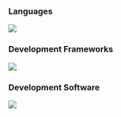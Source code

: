 <h3>Languages</h3>
<p float="left">
<!-- <img height="32" width="32" src="https://cdn.simpleicons.org/c" title="C"/> <img height="32" width="32" src="https://cdn.simpleicons.org/c++" title="C++" /> <img height="32" width="32" src="https://img.icons8.com/?size=100&id=3852&format=png&color=4cd459" title="C#"/> <img title="XAML" height="32" width="32" src="https://img.icons8.com/?size=100&id=4882&format=png&color=4cd459">  <img height="32" width="32" src="https://cdn.simpleicons.org/css3" title="css3" /> <img height="32" width="32" src="https://cdn.simpleicons.org/html5" title="HTML5" /> <img height="32" width="32" src="https://cdn.simpleicons.org/python" title="python"/> <img height="32" width="32" src="https://cdn.simpleicons.org/dart" title="Dart"/> <img height="32" width="32" src="https://cdn.simpleicons.org/javascript" title="JavaScript" /> <img height="32" width="32" src="https://cdn.simpleicons.org/typescript" title="TypeScript" /> <img height="32" width="32" src="https://cdn.simpleicons.org/json/grey" title="JSON"/> <img height="32" width="32" src="https://cdn.simpleicons.org/lua" title="Lua"/> <img src="https://cdn.jsdelivr.net/npm/programming-languages-logos/src/java/java.png" height="32" title="Java"/> <img height="32" width="32" src="https://cdn.simpleicons.org/cucumber" title="cucumber"/> -->
<img src="https://skillicons.dev/icons?i=regex,c,cpp,cs,css,html,htmx,md,python,dart,js,ts,lua,java,gherkin,bash" />
</p>
<h3>Development Frameworks</h3>
<p float="left"> 
<!-- <img height="32" width="32" src="https://img.icons8.com/?size=100&id=TuXN3JNUBGOT&format=png&color=000000" title="Windows"/> <img height="32" width="32" src="https://cdn.simpleicons.org/ubuntu" title="Ubuntu"/> <img height="32" width="32" src="https://cdn.simpleicons.org/virtualbox" title="VirtualBox"/> <img height="32" width="32" src="https://cdn.simpleicons.org/docker" title="Docker"/> <img height="32" width="32" src="https://cdn.simpleicons.org/bootstrap" title="Bootstrap"/> <img title="XAML" height="32" src="https://img.icons8.com/?size=100&id=3764&format=png&color=4cd459">  <img height="32" width="32" src="https://cdn.simpleicons.org/postgresql" title="PostgreSQL"/> <img height="32" width="32" src="https://cdn.simpleicons.org/apache" title="Apache"/> <img height="32" width="32" src="https://cdn.simpleicons.org/.net" title=".NET"/> <img height="32" width="32" src="https://cdn.simpleicons.org/flutter" title="Flutter" /> <img height="32" width="32" src="./odoo_mainpage.png" title="odoo"/> <img height="32" width="32" src="https://cdn.simpleicons.org/react" title="React"/> <img height="32" width="32" src="https://cdn.simpleicons.org/vite" title="Vite"/> <img height="32" width="32" src="https://cdn.simpleicons.org/jest" title="Jest"/> <img height="32" width="32" src="https://cdn.simpleicons.org/godotengine" title="Godot"/> <img height="32" width="32" src="https://cdn.simpleicons.org/redux" title="Redux"/> <img height="32" width="32" src="https://cdn.simpleicons.org/i18next" title="i18next"/> -->
<img src="https://skillicons.dev/icons?i=docker,bootstrap,mongodb,supabase,postgresql,net,flutter,nodejs,react,vite,jest,redux,emotion,styledcomponents,express,github,githubactions" />
</p>
</p>
<h3>Development Software</h3>
<p float="left">
<!-- <img height="32" width="32" src="https://img.icons8.com/?size=100&id=0OQR1FYCuA9f&format=png&color=000000" title="Visual Studio Code"/> <img height="32" width="32" src="https://img.icons8.com/?size=100&id=ezj3zaVtImPg&format=png&color=000000" title="Visual Studio 2019"/> <img height="32" width="32" src="https://img.icons8.com/?size=100&id=3748&format=png&color=4cd459" title="Excel (VBS)"/> <img height="32" width="32" src="https://cdn.simpleicons.org/affinity" title="Affinity Suite" /> <img height="32" width="32" src="https://cdn.simpleicons.org/blender" title="Blender"/> <img height="32" width="32" src="./beaver-head.png" title="DBeaver"/> -->
<img src="https://skillicons.dev/icons?i=windows,ubuntu,mint,visualstudio,vscode,blender,yarn,npm,git,godot,obsidian" />
</p>
